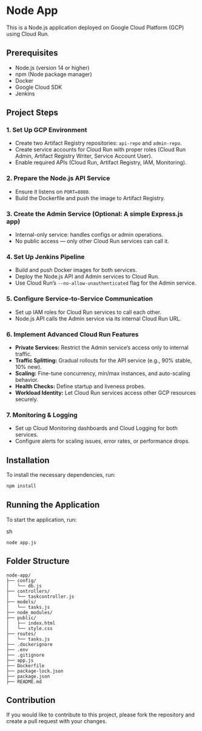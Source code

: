 # Node App

This is a Node.js application deployed on Google Cloud Platform (GCP) using Cloud Run.

## Prerequisites

- Node.js (version 14 or higher)
- npm (Node package manager)
- Docker
- Google Cloud SDK
- Jenkins

## Project Steps

### 1. Set Up GCP Environment
- Create two Artifact Registry repositories: `api-repo` and `admin-repo`.
- Create service accounts for Cloud Run with proper roles (Cloud Run Admin, Artifact Registry Writer, Service Account User).
- Enable required APIs (Cloud Run, Artifact Registry, IAM, Monitoring).

### 2. Prepare the Node.js API Service
- Ensure it listens on `PORT=8080`.
- Build the Dockerfile and push the image to Artifact Registry.

### 3. Create the Admin Service (Optional: A simple Express.js app)
- Internal-only service: handles configs or admin operations.
- No public access — only other Cloud Run services can call it.

### 4. Set Up Jenkins Pipeline
- Build and push Docker images for both services.
- Deploy the Node.js API and Admin services to Cloud Run.
- Use Cloud Run’s `--no-allow-unauthenticated` flag for the Admin service.

### 5. Configure Service-to-Service Communication
- Set up IAM roles for Cloud Run services to call each other.
- Node.js API calls the Admin service via its internal Cloud Run URL.

### 6. Implement Advanced Cloud Run Features
- **Private Services:** Restrict the Admin service’s access only to internal traffic.
- **Traffic Splitting:** Gradual rollouts for the API service (e.g., 90% stable, 10% new).
- **Scaling:** Fine-tune concurrency, min/max instances, and auto-scaling behavior.
- **Health Checks:** Define startup and liveness probes.
- **Workload Identity:** Let Cloud Run services access other GCP resources securely.

### 7. Monitoring & Logging
- Set up Cloud Monitoring dashboards and Cloud Logging for both services.
- Configure alerts for scaling issues, error rates, or performance drops.

## Installation

To install the necessary dependencies, run:

```sh
npm install
```
## Running the Application
To start the application, run:

sh
```
node app.js
```

## Folder Structure
```
node-app/
├── config/
│   └── db.js
├── controllers/
│   └── taskcontroller.js
├── models/
│   └── tasks.js
├── node_modules/
├── public/
│   ├── index.html
│   └── style.css
├── routes/
│   └── tasks.js
├── .dockerignore
├── .env
├── .gitignore
├── app.js
├── Dockerfile
├── package-lock.json
├── package.json
├── README.md
```
## Contribution
If you would like to contribute to this project, please fork the repository and create a pull request with your changes.


